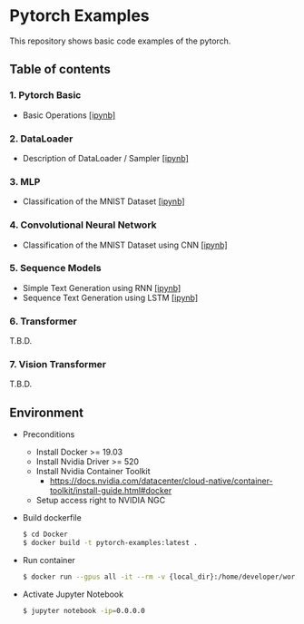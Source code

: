 # Pytorch Examples
This repository shows basic code examples of the pytorch.

## Table of contents
### 1. Pytorch Basic
- Basic Operations [[ipynb]](notebooks/1_PytorchBasic/BasicOperation.ipynb)

### 2. DataLoader
- Description of DataLoader / Sampler [[ipynb]]()

### 3. MLP
- Classification of the MNIST Dataset [[ipynb]](notebooks/3_MLP/MLP_MNIST.ipynb)

### 4. Convolutional Neural Network
- Classification of the MNIST Dataset using CNN [[ipynb]]()

### 5. Sequence Models
- Simple Text Generation using RNN [[ipynb]]()
- Sequence Text Generation using LSTM [[ipynb]]()

### 6. Transformer
T.B.D.

### 7. Vision Transformer
T.B.D.

## Environment
- Preconditions
    - Install Docker >= 19.03
    - Install Nvidia Driver >= 520
    - Install Nvidia Container Toolkit
        - https://docs.nvidia.com/datacenter/cloud-native/container-toolkit/install-guide.html#docker
    - Setup access right to NVIDIA NGC

- Build dockerfile
    ```bash
    $ cd Docker
    $ docker build -t pytorch-examples:latest .
    ```

- Run container
    ```bash
    $ docker run --gpus all -it --rm -v {local_dir}:/home/developer/workspace -p 8888:8888 --ipc=host --shm-size=16g --ulimit memlock=-1 --ulimit stack=67108864 pytorch-examples:latest
    ```

- Activate Jupyter Notebook
    ```bash
    $ jupyter notebook -ip=0.0.0.0
    ```

